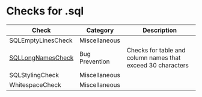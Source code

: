 # Checks for .sql

Check | Category | Description
----- | -------- | -----------
SQLEmptyLinesCheck | Miscellaneous | |
[SQLLongNamesCheck](checks/sql_long_names_check.markdown#sqllongnamescheck) | Bug Prevention | Checks for table and column names that exceed 30 characters |
SQLStylingCheck | Miscellaneous | |
WhitespaceCheck | Miscellaneous | |